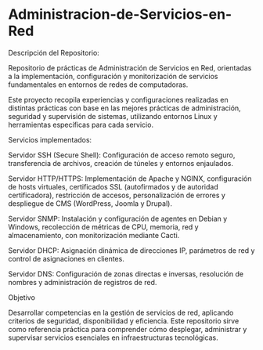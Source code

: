 # Administracion-de-Servicios-en-Red

Descripción del Repositorio:

Repositorio de prácticas de Administración de Servicios en Red, orientadas a la implementación, configuración y monitorización de servicios fundamentales en entornos de redes de computadoras.

Este proyecto recopila experiencias y configuraciones realizadas en distintas prácticas con base en las mejores prácticas de administración, seguridad y supervisión de sistemas, utilizando entornos Linux y herramientas específicas para cada servicio.

Servicios implementados:

Servidor SSH (Secure Shell): Configuración de acceso remoto seguro, transferencia de archivos, creación de túneles y entornos enjaulados.

Servidor HTTP/HTTPS: Implementación de Apache y NGINX, configuración de hosts virtuales, certificados SSL (autofirmados y de autoridad certificadora), restricción de accesos, personalización de errores y despliegue de CMS (WordPress, Joomla y Drupal).

Servidor SNMP: Instalación y configuración de agentes en Debian y Windows, recolección de métricas de CPU, memoria, red y almacenamiento, con monitorización mediante Cacti.

Servidor DHCP: Asignación dinámica de direcciones IP, parámetros de red y control de asignaciones en clientes.

Servidor DNS: Configuración de zonas directas e inversas, resolución de nombres y administración de registros de red.

Objetivo

Desarrollar competencias en la gestión de servicios de red, aplicando criterios de seguridad, disponibilidad y eficiencia. Este repositorio sirve como referencia práctica para comprender cómo desplegar, administrar y supervisar servicios esenciales en infraestructuras tecnológicas.
